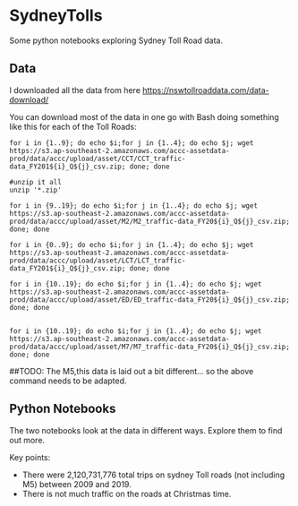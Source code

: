 # SydneyTolls
Some python notebooks exploring Sydney Toll Road data.

## Data
I downloaded all the data from here
https://nswtollroaddata.com/data-download/

You can download most of the data in one go with Bash doing something like this for each of the Toll Roads:
```
for i in {1..9}; do echo $i;for j in {1..4}; do echo $j; wget https://s3.ap-southeast-2.amazonaws.com/accc-assetdata-prod/data/accc/upload/asset/CCT/CCT_traffic-data_FY201${i}_Q${j}_csv.zip; done; done

#unzip it all
unzip '*.zip'

for i in {9..19}; do echo $i;for j in {1..4}; do echo $j; wget https://s3.ap-southeast-2.amazonaws.com/accc-assetdata-prod/data/accc/upload/asset/M2/M2_traffic-data_FY20${i}_Q${j}_csv.zip; done; done

for i in {0..9}; do echo $i;for j in {1..4}; do echo $j; wget https://s3.ap-southeast-2.amazonaws.com/accc-assetdata-prod/data/accc/upload/asset/LCT/LCT_traffic-data_FY201${i}_Q${j}_csv.zip; done; done

for i in {10..19}; do echo $i;for j in {1..4}; do echo $j; wget https://s3.ap-southeast-2.amazonaws.com/accc-assetdata-prod/data/accc/upload/asset/ED/ED_traffic-data_FY20${i}_Q${j}_csv.zip; done; done


for i in {10..19}; do echo $i;for j in {1..4}; do echo $j; wget https://s3.ap-southeast-2.amazonaws.com/accc-assetdata-prod/data/accc/upload/asset/M7/M7_traffic-data_FY20${i}_Q${j}_csv.zip; done; done
```
##TODO: The M5,this data is laid out a bit different... so the above command needs to be adapted.


## Python Notebooks
The two notebooks look at the data in different ways.
Explore them to find out more.

Key points: 

* There were 2,120,731,776 total trips on sydney Toll roads (not including M5) between 2009 and 2019.
* There is not much traffic on the roads at Christmas time.


